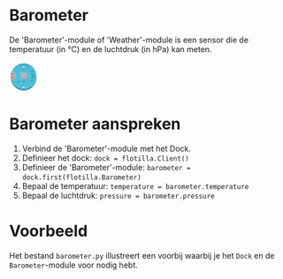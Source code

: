 # Barometer
De 'Barometer'-module of 'Weather'-module is een sensor die de temperatuur (in °C) en de luchtdruk (in hPa) kan meten.

![barometer](/rpi-flotilla/assets/barometer.png)

# Barometer aanspreken
1. Verbind de 'Barometer'-module met het Dock.
2. Definieer het dock: `dock = flotilla.Client()`
3. Definieer de 'Barometer'-module: `barometer = dock.first(flotilla.Barometer)`
4. Bepaal de temperatuur: `temperature = barometer.temperature`
4. Bepaal de luchtdruk: `pressure = barometer.pressure`


# Voorbeeld
Het bestand `barometer.py` illustreert een voorbij waarbij je het `Dock` en de `Barometer`-module voor nodig hebt.